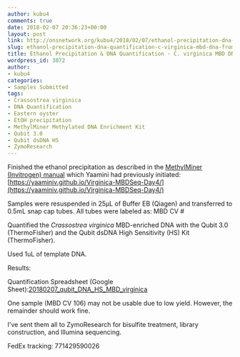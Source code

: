 ```yaml
---
author: kubu4
comments: true
date: 2018-02-07 20:36:23+00:00
layout: post
link: http://onsnetwork.org/kubu4/2018/02/07/ethanol-precipitation-dna-quantification-c-virginica-mbd-dna-from-yaamini/
slug: ethanol-precipitation-dna-quantification-c-virginica-mbd-dna-from-yaamini
title: Ethanol Precipitation & DNA Quantification - C. virginica MBD DNA from Yaamini
wordpress_id: 3072
author:
- kubu4
categories:
- Samples Submitted
tags:
- Crassostrea virginica
- DNA Quantification
- Eastern oyster
- EtOH precipitation
- MethylMiner Methylated DNA Enrichment Kit
- Qubit 3.0
- Qubit dsDNA HS
- ZymoResearch
---
```


Finished the ethanol precipitation as described in the [MethylMiner (Invitrogen) manual](https://github.com/RobertsLab/resources/blob/master/protocols/Commercial_Protocols/Invitrogen_MethylMiner_Manual.pdf) which Yaamini had previously initiated: [https://yaaminiv.github.io/Virginica-MBDSeq-Day4/](https://yaaminiv.github.io/Virginica-MBDSeq-Day4/)

Samples were resuspended in 25μL of Buffer EB (Qiagen) and transferred to 0.5mL snap cap tubes. All tubes were labeled as: MBD CV #

Quantified the _Crassostrea virginica_ MBD-enriched DNA with the Qubit 3.0 (ThermoFisher) and the Qubit dsDNA High Sensitivity (HS) Kit (ThermoFisher).

Used 1uL of template DNA.

Results:

Quantification Spreadsheet (Google Sheet):[20180207_qubit_DNA_HS_MBD_virginica](https://docs.google.com/spreadsheets/d/1p13VsqTMrynvWIfokPVAwqaL78_GA6QtTZ0NAgLVfSI/edit?usp=sharing)

One sample (MBD CV 106) may not be usable due to low yield. However, the remainder should work fine.

I've sent them all to ZymoResearch for bisulfite treatment, library construction, and Illumina sequencing.

FedEx tracking: 771429590026
